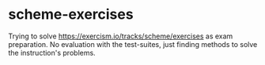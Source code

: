 # scheme-exercises
Trying to solve https://exercism.io/tracks/scheme/exercises as exam preparation. No evaluation with the test-suites, just finding methods to solve the instruction's problems.
